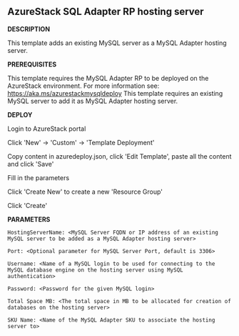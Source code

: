## AzureStack SQL Adapter RP hosting server ##

<b>DESCRIPTION</b>

This template adds an existing MySQL server as a MySQL Adapter hosting server.

<b>PREREQUISITES</b>

This template requires the MySQL Adapter RP to be deployed on the AzureStack environment. For more information see: https://aka.ms/azurestackmysqldeploy
This template requires an existing MySQL server to add it as MySQL Adapter hosting server.

<b>DEPLOY</b>

Login to AzureStack portal

Click 'New' -> 'Custom' -> 'Template Deployment'

Copy content in azuredeploy.json, click 'Edit Template', paste all the content and click 'Save'

Fill in the parameters

Click 'Create New' to create a new 'Resource Group'

Click 'Create'

<b>PARAMETERS</b>
```Poweshell
HostingServerName: <MySQL Server FQDN or IP address of an existing MySQL server to be added as a MySQL Adapter hosting server>

Port: <Optional parameter for MySQL Server Port, default is 3306>

Username: <Name of a MySQL login to be used for connecting to the MySQL database engine on the hosting server using MySQL authentication>

Password: <Password for the given MySQL login>

Total Space MB: <The total space in MB to be allocated for creation of databases on the hosting server>

SKU Name: <Name of the MySQL Adapter SKU to associate the hosting server to>
